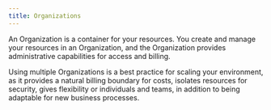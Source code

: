 ```yaml
---
title: Organizations
---
```


<head>
  <title>Ref | Organizations</title>
</head>

An Organization is a container for your resources. You create and manage your resources in an Organization, and the Organization provides administrative capabilities for access and billing.

Using multiple Organizations is a best practice for scaling your environment, as it provides a natural billing boundary for costs, isolates resources for security, gives flexibility or individuals and teams, in addition to being adaptable for new business processes.
